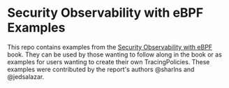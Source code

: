 # Security Observability with eBPF Examples

This repo contains examples from the [Security Observability with eBPF](https://www.oreilly.com/library/view/security-observability-with/9781492096719/) book.
They can be used by those wanting to follow along in the book or as examples for users wanting to create their own TracingPolicies.
These examples were contributed by the report's authors @sharlns and @jedsalazar.
